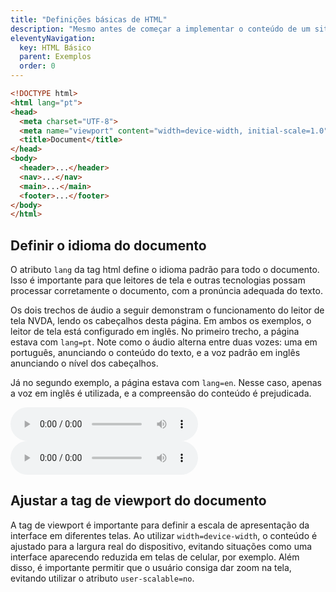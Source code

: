 ```yaml
---
title: "Definições básicas de HTML"
description: "Mesmo antes de começar a implementar o conteúdo de um site, algumas definições da estrutura básica do HTML influenciam em questões de acessibilidade importantes."
eleventyNavigation:
  key: HTML Básico
  parent: Exemplos
  order: 0
---
```


```html
<!DOCTYPE html>
<html lang="pt">
<head>
  <meta charset="UTF-8">
  <meta name="viewport" content="width=device-width, initial-scale=1.0">
  <title>Document</title>
</head>
<body>
  <header>...</header>
  <nav>...</nav>
  <main>...</main>
  <footer>...</footer>
</body>
</html>
```

## Definir o idioma do documento

O atributo `lang` da tag html define o idioma padrão para todo o documento. Isso é importante para que leitores de tela e outras tecnologias possam processar corretamente o documento, com a pronúncia adequada do texto.

Os dois trechos de áudio a seguir demonstram o funcionamento do leitor de tela NVDA, lendo os cabeçalhos desta página. Em ambos os exemplos, o leitor de tela está configurado em inglês. No primeiro trecho, a página estava com `lang=pt`. Note como o áudio alterna entre duas vozes: uma em português, anunciando o conteúdo do texto, e a voz padrão em inglês anunciando o nível dos cabeçalhos.

Já no segundo exemplo, a página estava com `lang=en`. Nesse caso, apenas a voz em inglês é utilizada, e a compreensão do conteúdo é prejudicada.

<audio src="{{ '/audio/correct-lang.mp3' | url }}" controls></audio>
<audio src="{{ '/audio/incorrect-lang.mp3' | url }}" controls></audio>

## Ajustar a tag de viewport do documento

A tag de viewport é importante para definir a escala de apresentação da interface em diferentes telas. Ao utilizar `width=device-width`, o conteúdo é ajustado para a largura real do dispositivo, evitando situações como uma interface aparecendo reduzida em telas de celular, por exemplo. Além disso, é importante permitir que o usuário consiga dar zoom na tela, evitando utilizar o atributo `user-scalable=no`.
